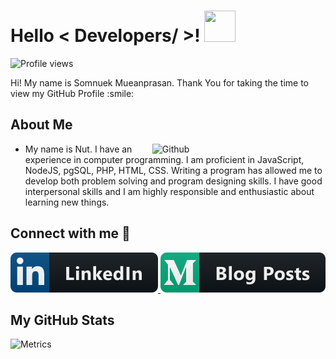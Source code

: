 <h1> Hello < Developers/ >! 
<img src = "https://raw.githubusercontent.com/rahulbanerjee26/githubProfileReadmeGenerator/main/gifs/wave.gif" width = 50px height='50px'> 
</h1>

![Profile views](https://gpvc.arturio.dev/SomnuekM)

<div size='20px'> Hi! My name is Somnuek Mueanprasan. Thank You for taking the time to view my GitHub Profile :smile: 
</div>

<h2> About Me  </h2>

<img width="55%" align="right" alt="Github" src="https://raw.githubusercontent.com/rahulbanerjee26/githubProfileReadmeGenerator/47a1a7b035154ce002fffc42e803b6ca8acbc4f3/gifs/git-header.svg" />


- My name is Nut. I have an experience in computer programming. I am proficient in JavaScript, NodeJS, pgSQL, PHP, HTML, CSS. Writing a program has allowed me to develop both problem solving and program designing skills. I have good interpersonal skills and I am highly responsible and enthusiastic about learning new things.
  
<h2> Connect with me 🤝 </h2>
<a href="https://www.linkedin.com/in/somnuek-mueanprasan-70935619a/">
    <img src="https://raw.githubusercontent.com/MikeCodesDotNET/ColoredBadges/master/svg/social/linkedin.svg" alt="example badge" style="vertical-align:top margin:6px 4px">
</a>  
 <a href="https://somnuekmueanprasan.medium.com/">
    <img src="https://raw.githubusercontent.com/MikeCodesDotNET/ColoredBadges/master/svg/blogs/medium.svg" alt="example badge" style="vertical-align:top margin:6px 4px">
 </a>  

  
<h2> My GitHub Stats   </h2>
  
![Metrics](https://metrics.lecoq.io/SomnuekM?template=terminal&base.header=0&base.activity=0&base.repositories=0&base.metadata=0&languages=1&languages.limit=8&languages.colors=github&languages.threshold=0%25&config.timezone=America%2FToronto)

